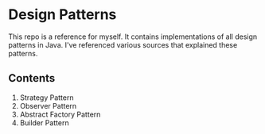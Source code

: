 Design Patterns
===============
This repo is a reference for myself. It contains implementations of all
design patterns in Java. I've referenced various sources that explained
these patterns.

Contents
--------
 01. Strategy Pattern
 02. Observer Pattern
 03. Abstract Factory Pattern
 04. Builder Pattern
